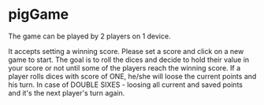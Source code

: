 # pigGame

The game can be played by 2 players on 1 device. 

It accepts setting a winning score. Please set a score and click on a new game to start.
The goal is to roll the dices and decide to hold their value in your score or not until some of the players reach the winning score.
If a player rolls dices with score of ONE, he/she will loose the current points and his turn. In case of DOUBLE SIXES - 
loosing all current and saved points and it's the next player's turn again.
